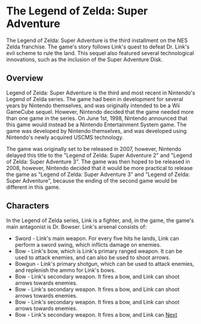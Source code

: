 # The Legend of Zelda: Super Adventure

The Legend of Zelda: Super Adventure is the third installment on the NES Zelda franchise. The game's story follows Link's quest to defeat Dr. Link's evil scheme to rule the land. This sequel also featured several technological innovations, such as the inclusion of the Super Adventure Disk.

## Overview

Legend of Zelda: Super Adventure is the third and most recent in Nintendo's Legend of Zelda series. The game had been in development for several years by Nintendo themselves, and was originally intended to be a Wii GameCube sequel. However, Nintendo decided that the game needed more than one game in the series. On June 1st, 1998, Nintendo announced that this game would instead be a Nintendo Entertainment System game. The game was developed by Nintendo themselves, and was developed using Nintendo's newly acquired USCMS technology.

The game was originally set to be released in 2007, however, Nintendo delayed this title to the "Legend of Zelda: Super Adventure 2" and "Legend of Zelda: Super Adventure 3". The game was then hoped to be released in 2008, however, Nintendo decided that it would be more practical to release the game as "Legend of Zelda: Super Adventure 3" and "Legend of Zelda: Super Adventure", because the ending of the second game would be different in this game.

## Characters

In the Legend of Zelda series, Link is a fighter, and, in the game, the game's main antagonist is Dr. Bowser. Link's arsenal consists of:

*   Sword - Link's main weapon. For every five hits he lands, Link can perform a sword swing, which inflicts damage on enemies.
*   Bow - Link's bow, which is Link's primary ranged weapon. It can be used to attack enemies, and can also be used to shoot arrows.
*   Bowgun - Link's primary shotgun, which can be used to attack enemies, and replenish the ammo for Link's bows.
*   Bow - Link's secondary weapon. It fires a bow, and Link can shoot arrows towards enemies.
*   Bow - Link's secondary weapon. It fires a bow, and Link can shoot arrows towards enemies.
*   Bow - Link's secondary weapon. It fires a bow, and Link can shoot arrows towards enemies.
*   Bow - Link's secondary weapon. It fires a bow, and Link can
[Next](278.md)